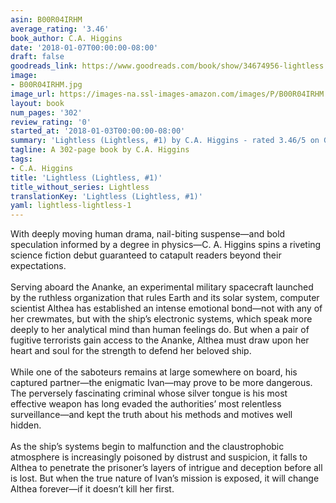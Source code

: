 ```yaml
---
asin: B00R04IRHM
average_rating: '3.46'
book_author: C.A. Higgins
date: '2018-01-07T00:00:00-08:00'
draft: false
goodreads_link: https://www.goodreads.com/book/show/34674956-lightless
image:
- B00R04IRHM.jpg
image_url: https://images-na.ssl-images-amazon.com/images/P/B00R04IRHM.01._SCLZZZZZZZ.jpg
layout: book
num_pages: '302'
review_rating: '0'
started_at: '2018-01-03T00:00:00-08:00'
summary: 'Lightless (Lightless, #1) by C.A. Higgins - rated 3.46/5 on Goodreads'
tagline: A 302-page book by C.A. Higgins
tags:
- C.A. Higgins
title: 'Lightless (Lightless, #1)'
title_without_series: Lightless
translationKey: 'Lightless (Lightless, #1)'
yaml: lightless-lightless-1
---
```


With deeply moving human drama, nail-biting suspense—and bold speculation informed by a degree in physics—C. A. Higgins spins a riveting science fiction debut guaranteed to catapult readers beyond their expectations.<br /> <br />Serving aboard the Ananke, an experimental military spacecraft launched by the ruthless organization that rules Earth and its solar system, computer scientist Althea has established an intense emotional bond—not with any of her crewmates, but with the ship’s electronic systems, which speak more deeply to her analytical mind than human feelings do. But when a pair of fugitive terrorists gain access to the Ananke, Althea must draw upon her heart and soul for the strength to defend her beloved ship.<br /> <br />While one of the saboteurs remains at large somewhere on board, his captured partner—the enigmatic Ivan—may prove to be more dangerous. The perversely fascinating criminal whose silver tongue is his most effective weapon has long evaded the authorities’ most relentless surveillance—and kept the truth about his methods and motives well hidden.<br /> <br />As the ship’s systems begin to malfunction and the claustrophobic atmosphere is increasingly poisoned by distrust and suspicion, it falls to Althea to penetrate the prisoner’s layers of intrigue and deception before all is lost. But when the true nature of Ivan’s mission is exposed, it will change Althea forever—if it doesn’t kill her first.